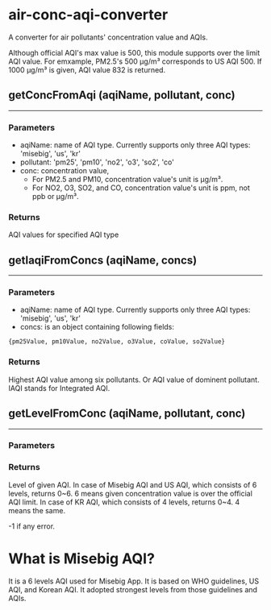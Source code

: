 # air-conc-aqi-converter
A converter for air pollutants' concentration value and AQIs.

Although official AQI's max value is 500, this module supports over the limit AQI value. For emxample, PM2.5's 500 µg/m³ corresponds to US AQI 500. If 1000 µg/m³ is given, AQI value 832 is returned. 

## getConcFromAqi (aqiName, pollutant, conc)
----
### Parameters
- aqiName: name of AQI type. Currently supports only three AQI types: 'misebig', 'us', 'kr'
- pollutant: 'pm25', 'pm10', 'no2', 'o3', 'so2', 'co'
- conc: concentration value, 
  - For PM2.5 and PM10, concentration value's unit is µg/m³.
  - For NO2, O3, SO2, and CO, concentration value's unit is ppm, not ppb or µg/m³.

### Returns
AQI values for specified AQI type


## getIaqiFromConcs (aqiName, concs)
---
### Parameters
- aqiName: name of AQI type. Currently supports only three AQI types: 'misebig', 'us', 'kr'
- concs: is an object containing following fields:

```
{pm25Value, pm10Value, no2Value, o3Value, coValue, so2Value}
```

### Returns
Highest AQI value among six pollutants. Or AQI value of dominent pollutant. IAQI stands for Integrated AQI.

## getLevelFromConc (aqiName, pollutant, conc)
---
### Parameters

### Returns
Level of given AQI. In case of Misebig AQI and US AQI, which consists of 6 levels, returns 0~6. 6 means given concentration value is over the official AQI limit. In case of KR AQI, which consists of 4 levels, returns 0~4. 4 means the same. 

-1 if any error.

# What is Misebig AQI?
It is a 6 levels AQI used for Misebig App. It is based on WHO guidelines, US AQI, and Korean AQI. It adopted strongest levels from those guidelines and AQIs.

